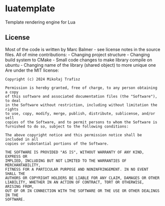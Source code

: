 # luatemplate
Template rendering engine for Lua

## License
Most of the code is written by Marc Balmer - see license notes in the source files.
All of mine contributions:
    - Changing project structure
    - Changing build system to CMake
    - Small code changes to make library compile on ubuntu
    - Changing name of the library (shared object) to more unique one
Are under the MIT license:

```
Copyright (c) 2024 Mikołaj Trafisz

Permission is hereby granted, free of charge, to any person obtaining a copy
of this software and associated documentation files (the "Software"), to deal
in the Software without restriction, including without limitation the rights
to use, copy, modify, merge, publish, distribute, sublicense, and/or sell
copies of the Software, and to permit persons to whom the Software is
furnished to do so, subject to the following conditions:

The above copyright notice and this permission notice shall be included in all
copies or substantial portions of the Software.

THE SOFTWARE IS PROVIDED "AS IS", WITHOUT WARRANTY OF ANY KIND, EXPRESS OR
IMPLIED, INCLUDING BUT NOT LIMITED TO THE WARRANTIES OF MERCHANTABILITY,
FITNESS FOR A PARTICULAR PURPOSE AND NONINFRINGEMENT. IN NO EVENT SHALL THE
AUTHORS OR COPYRIGHT HOLDERS BE LIABLE FOR ANY CLAIM, DAMAGES OR OTHER
LIABILITY, WHETHER IN AN ACTION OF CONTRACT, TORT OR OTHERWISE, ARISING FROM,
OUT OF OR IN CONNECTION WITH THE SOFTWARE OR THE USE OR OTHER DEALINGS IN THE
SOFTWARE.
```
